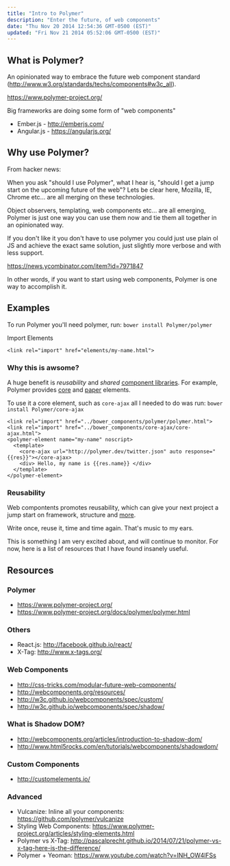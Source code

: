 ```yaml
---
title: "Intro to Polymer"
description: "Enter the future, of web components"
date: "Thu Nov 20 2014 12:54:36 GMT-0500 (EST)"
updated: "Fri Nov 21 2014 05:52:06 GMT-0500 (EST)"
---
```


## What is Polymer?

An opinionated way to embrace the future web component standard (http://www.w3.org/standards/techs/components#w3c_all).

https://www.polymer-project.org/

Big frameworks are doing some form of "web components" 

 - Ember.js - http://emberjs.com/
 - Angular.js - https://angularjs.org/ 

## Why use Polymer?

From hacker news: 

When you ask "should I use Polymer", what I hear is, "should I get a jump start on the upcoming future of the web"? Lets be clear here, Mozilla, IE, Chrome etc... are all merging on these technologies. 

Object observers, templating, web components etc... are all emerging, Polymer is just one way you can use them now and tie them all together in an opinionated way. 

If you don't like it you don't have to use polymer you could just use plain ol JS and achieve the exact same solution, just slightly more verbose and with less support.

https://news.ycombinator.com/item?id=7971847

In other words, if you want to start using web components, Polymer is one way to accomplish it. 

## Examples

To run Polymer you'll need polymer, run: `bower install Polymer/polymer`

Import Elements

    <link rel="import" href="elements/my-name.html">

### Why this is awsome?

A huge benefit is _reusability_ and _shared_ [component libraries](http://customelements.io). For example, Polymer provides [core](https://www.polymer-project.org/docs/elements/core-elements.html)  and [paper](https://www.polymer-project.org/docs/elements/paper-elements.html) elements. 

To use it a core element, such as `core-ajax` all I needed to do was run: `bower install Polymer/core-ajax`

    <link rel="import" href="../bower_components/polymer/polymer.html">
    <link rel="import" href="../bower_components/core-ajax/core-ajax.html">
    <polymer-element name="my-name" noscript>
      <template>
        <core-ajax url="http://polymer.dev/twitter.json" auto response="{{res}}"></core-ajax>
        <div> Hello, my name is {{res.name}} </div>
      </template>
    </polymer-element>

### Reusability

Web compontents promotes reusability, which can give your next project a jump start on framework, structure and [more](http://customelements.io). 

Write once, reuse it, time and time again. That's music to my ears. 

This is something I am very excited about, and will continue to monitor. For now, here is a list of resources that I have found insanely useful. 

## Resources

### Polymer

 - https://www.polymer-project.org/
 - https://www.polymer-project.org/docs/polymer/polymer.html

### Others

 - React.js: http://facebook.github.io/react/
 - X-Tag: http://www.x-tags.org/

### Web Components

 - http://css-tricks.com/modular-future-web-components/
 - http://webcomponents.org/resources/
 - http://w3c.github.io/webcomponents/spec/custom/
 - http://w3c.github.io/webcomponents/spec/shadow/

### What is Shadow DOM?

 - http://webcomponents.org/articles/introduction-to-shadow-dom/
 - http://www.html5rocks.com/en/tutorials/webcomponents/shadowdom/

### Custom Components

 - http://customelements.io/
 
### Advanced

 - Vulcanize: Inline all your components: https://github.com/polymer/vulcanize
 - Styling Web Components: https://www.polymer-project.org/articles/styling-elements.html
 - Polymer vs X-Tag: http://pascalprecht.github.io/2014/07/21/polymer-vs-x-tag-here-is-the-difference/
 - Polymer + Yeoman: https://www.youtube.com/watch?v=INH_OW4lFSs
